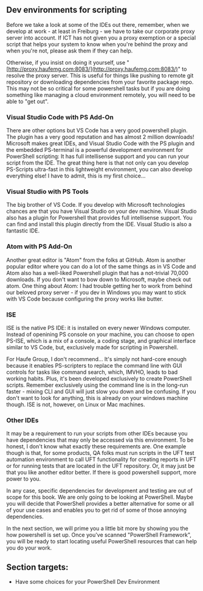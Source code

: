 ## Dev environments for scripting

Before we take a look at some of the IDEs out there, remember, when we develop at work - at least in Freiburg - we have to take our corporate proxy server into account. If ICT has not given you a proxy exemption or a special script that helps your system to know when you're behind the proxy and when you're not, please ask them if they can help.

Otherwise, if you insist on doing it yourself, use "[http://proxy.haufemg.com:8083/](http://proxy.haufemg.com:8083/)" to resolve the proxy server. This is useful for things like pushing to remote git repository or downloading dependencies from your favorite package repo. This may not be so critical for some powershell tasks but if you are doing something like managing a cloud environment remotely, you will need to be able to "get out".

### Visual Studio Code with PS Add-On

There are other options but VS Code has a very good powershell plugin. The plugin has a very good reputation and has almost 2 million downloads! Microsoft makes great IDEs, and Visual Studio Code with the PS plugin and the embedded PS-terminal is a powerful development environment for PowerShell scripting: It has full intellisense support and you can run your script from the IDE. The great thing here is that not only can you develop PS-Scripts ultra-fast in this lightweight environment, you can also develop everything else! I have to admit, this is my first choice...

### Visual Studio with PS Tools

The big brother of VS Code. If you develop with Microsoft technologies chances are that you have Visual Studio on your dev machine. Visual Studio also has a plugin for Powershell that provides full intellisense support. You can find and install this plugin directly from the IDE. Visual Studio is also a fantastic IDE.

### Atom with PS Add-On

Another great editor is "Atom" from the folks at GitHub. Atom is another popular editor where you can do a lot of the same things as in VS Code and Atom also has a well-liked Powershell plugin that has a not-trivial 70,000 downloads. If you don't want to bow down to Microsoft, maybe check out atom. One thing about Atom: I had trouble getting her to work from behind our beloved proxy server - if you dev in Windows you may want to stick with VS Code because configuring the proxy works like butter.

### ISE

ISE is the native PS IDE: it is installed on every newer Windows computer. Instead of openining PS console on your machine, you can choose to open PS-ISE, which is a mix of a console, a coding stage, and graphical interface similar to VS Code, but, exclusively made for scripting in Powershell.

For Haufe Group, I don't recommend... It's simply not hard-core enough because it enables PS-scripters to replace the command line with GUI controls for tasks like command search, which, IMVHO, leads to bad working habits. Plus, it's been developed exclusively to create PowerShell scripts. Remember exclusively using the command line is in the long-run faster - mixing CLI and GUI will just slow you down and be confusing. If you don't want to look for anything, this is already on your windows machine though. ISE is not, however, on Linux or Mac machines.

### Other IDEs

It may be a requirement to run your scripts from other IDEs because you have dependencies that may only be accessed via this environment. To be honest, I don't know what exactly these requirements are. One example though is that, for some products, QA folks must run scripts in the UFT test automation environment to call UFT functionality for creating reports in UFT or for running tests that are located in the UFT repository. Or, it may just be that you like another editor better. If there is good powershell support, more power to you.

In any case, specific dependencies for development and testing are out of scope for this book. We are only going to be looking at PowerShell. Maybe you will decide that PowerShell provides a better alternative for some or all of your use cases and enables you to get rid of some of those annoying dependencies.

In the next section, we will prime you a little bit more by showing you the how powershell is set up. Once you've scanned "PowerShell Framework", you will be ready to start locating useful PowerShell resources that can help you do your work.

## Section targets:

* Have some choices for your PowerShell Dev Environment



